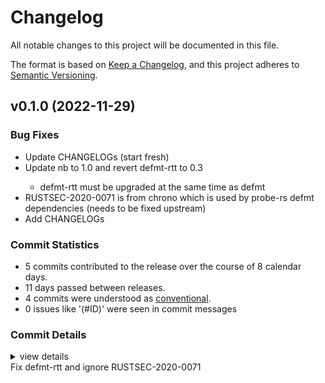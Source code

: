 # Changelog

All notable changes to this project will be documented in this file.

The format is based on [Keep a Changelog](https://keepachangelog.com/en/1.0.0/),
and this project adheres to [Semantic Versioning](https://semver.org/spec/v2.0.0.html).

## v0.1.0 (2022-11-29)

### Bug Fixes

<csr-id-a8a51b6efdb65b143df4a090cb250b4e546e105f/>

 - <csr-id-dd9e37c0a6d501df964495fff4435298df59cd95/> Update CHANGELOGs (start fresh)
 - <csr-id-a98c4d9d993b95cb9408faa24531d534733dbeb9/> Update nb to 1.0 and revert defmt-rtt to 0.3
   - defmt-rtt must be upgraded at the same time as defmt
- RUSTSEC-2020-0071 is from chrono which is used by probe-rs defmt
     dependencies (needs to be fixed upstream)
 - <csr-id-18a14cd0ff3ed3780c2857196c93d55bba025524/> Add CHANGELOGs

### Commit Statistics

<csr-read-only-do-not-edit/>

 - 5 commits contributed to the release over the course of 8 calendar days.
 - 11 days passed between releases.
 - 4 commits were understood as [conventional](https://www.conventionalcommits.org).
 - 0 issues like '(#ID)' were seen in commit messages

### Commit Details

<csr-read-only-do-not-edit/>

<details><summary>view details</summary>

 * **Uncategorized**
    - Add CHANGELOGs ([`18a14cd`](https://github.com/kiibohd/kiibohd-firmware/commit/18a14cd0ff3ed3780c2857196c93d55bba025524))
    - Update CHANGELOGs (start fresh) ([`dd9e37c`](https://github.com/kiibohd/kiibohd-firmware/commit/dd9e37c0a6d501df964495fff4435298df59cd95))
    - Update nb to 1.0 and revert defmt-rtt to 0.3 ([`a98c4d9`](https://github.com/kiibohd/kiibohd-firmware/commit/a98c4d9d993b95cb9408faa24531d534733dbeb9))
    - Fix defmt-rtt and ignore RUSTSEC-2020-0071 ([`a8a51b6`](https://github.com/kiibohd/kiibohd-firmware/commit/a8a51b6efdb65b143df4a090cb250b4e546e105f))
    - Adding more auditing tools ([`1b48ec1`](https://github.com/kiibohd/kiibohd-firmware/commit/1b48ec1a76075c3e897a83f82ee14d8df6ee730f))
</details>

<csr-unknown>
 Fix defmt-rtt and ignore RUSTSEC-2020-0071<csr-unknown/>

